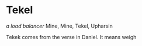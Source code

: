 # Tekel
_a load balancer_
Mine, Mine, Tekel, Upharsin

Tekek comes from the verse in Daniel. It means weigh
